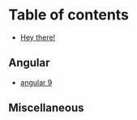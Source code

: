# Table of contents

* [Hey there!](README.md)

## Angular

* [angular 9](angular/untitled.md)

## Miscellaneous

